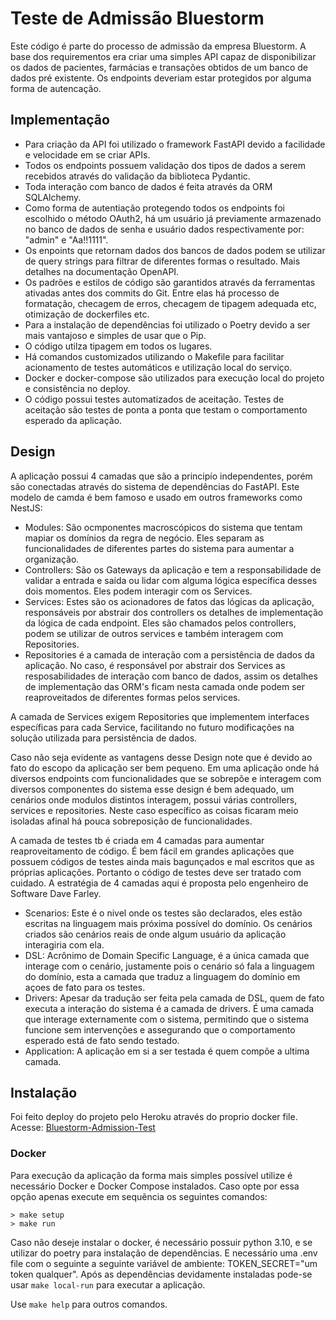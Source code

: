 # Teste de Admissão Bluestorm

Este código é parte do processo de admissão da empresa Bluestorm. A base dos requirementos era criar uma simples API
capaz de disponibilizar os dados de pacientes, farmácias e transações obtidos de um banco de dados pré existente.
Os endpoints deveriam estar protegidos por alguma forma de autencação.

## Implementação

 - Para criação da API foi utilizado o framework FastAPI devido a facilidade e velocidade em se criar APIs.
 - Todos os endpoints possuem validação dos tipos de dados a serem recebidos através do validação 
da biblioteca Pydantic.
 - Toda interação com banco de dados é feita através da ORM SQLAlchemy.
 - Como forma de autentiação protegendo todos os endpoints foi escolhido o método OAuth2, há um usuário já previamente
armazenado no banco de dados de senha e usuário dados respectivamente por: "admin" e "Aa!!1111".
 - Os enpoints que retornam dados dos bancos de dados podem se utilizar de query strings para filtrar de diferentes
formas o resultado. Mais detalhes na documentação OpenAPI.
 - Os padrões e estilos de código são garantidos através da ferramentas ativadas antes dos commits do Git. Entre elas há
processo de formatação, checagem de erros, checagem de tipagem adequada etc, otimização de dockerfiles etc.
 - Para a instalação de dependências foi utilizado o Poetry devido a ser mais vantajoso e simples de usar que o Pip.
 - O código utilza tipagem em todos os lugares.
 - Há comandos customizados utilizando o Makefile para facilitar acionamento de testes automáticos e utilização local
do serviço.
 - Docker e docker-compose são utilizados para execução local do projeto e consistência no deploy.
 - O código possui testes automatizados de aceitação. Testes de aceitação são testes de ponta a ponta que testam o 
comportamento esperado da aplicação.

## Design

A aplicação possui 4 camadas que são a principío independentes, porém são conectadas através do sistema de
dependências do FastAPI. Este modelo de camda é bem famoso e usado em outros frameworks como NestJS:
- Modules: São ocmponentes macroscópicos do sistema que tentam mapiar os domínios da regra de negócio. Eles separam as
funcionalidades de diferentes partes do sistema para aumentar a organização.
 - Controllers: São os Gateways da aplicação e tem a responsabilidade de validar a entrada e saída ou lidar com alguma
lógica específica desses dois momentos. Eles podem interagir com os Services.
 - Services: Estes são os acionadores de fatos das lógicas da aplicação, responsáveis por abstrair dos controllers os 
detalhes de implementação da lógica de cada endpoint. Eles são chamados pelos controllers, podem se utilizar de outros
services e também interagem com Repositories.
 - Repositories é a camada de interação com a persistência de dados da aplicação. No caso, é responsável por abstrair
dos Services as resposabilidades de interação com banco de dados, assim os detalhes de implementação das ORM's ficam 
nesta camada onde podem ser reaproveitados de diferentes formas pelos services.

A camada de Services exigem Repositories que implementem interfaces específicas para cada Service, facilitando no futuro 
modificações na solução utilizada para persistência de dados.

Caso não seja evidente as vantagens desse Design note que é devido ao fato do escopo da aplicação ser bem pequeno. Em uma
aplicação onde há diversos endpoints com funcionalidades que se sobrepõe e interagem com diversos componentes do sistema
esse design é bem adequado, um cenários onde modulos distintos interagem, possui várias controllers, 
services e repositories. Neste caso específico as coisas ficaram meio isoladas afinal há pouca sobreposição de
funcionalidades.

A camada de testes tb é criada em 4 camadas para aumentar reaproveitamento de código. É bem fácil em grandes aplicações
que possuem códigos de testes ainda mais bagunçados e mal escritos que as próprias aplicações. Portanto o código de
testes deve ser tratado com cuidado. A estratégia de 4 camadas aqui é proposta pelo engenheiro de Software Dave Farley.
- Scenarios: Este é o nivel onde os testes são declarados, eles estão escritas na linguagem mais próxima possível do
domínio. Os cenários criados são cenários reais de onde algum usuário da aplicação interagiria com ela.
- DSL: Acrônimo de Domain Specific Language, é a única camada que interage com o cenário, justamente pois o cenário só
fala a linguagem do domínio, esta a camada que traduz a linguagem do domínio em açoes de fato para os testes.
- Drivers: Apesar da tradução ser feita pela camada de DSL, quem de fato executa a interação do sistema é a camada de
drivers. É uma camada que interage externamente com o sistema, permitindo que o sistema funcione sem 
intervenções e assegurando que o comportamento esperado está de fato sendo testado.
- Application: A aplicação em si a ser testada é quem compõe a ultima camada.


## Instalação

Foi feito deploy do projeto pelo Heroku através do proprio docker file. Acesse: 
[Bluestorm-Admission-Test](https://bluestorm-admission-test.herokuapp.com/docs)

### Docker
Para execução da aplicação da forma mais simples possível utilize é necessário Docker e Docker Compose instalados. 
Caso opte por essa opção apenas execute em sequẽncia os seguintes comandos:
```
> make setup
> make run
```
Caso não deseje instalar o docker, é necessário possuir python 3.10, e se utilizar do poetry para instalação de
dependências. E necessário uma .env file com o seguinte a seguinte variável de ambiente:
TOKEN_SECRET="um token qualquer". Após as dependências devidamente instaladas pode-se usar 
```make local-run``` para executar a aplicação.

Use ```make help``` para outros comandos.
